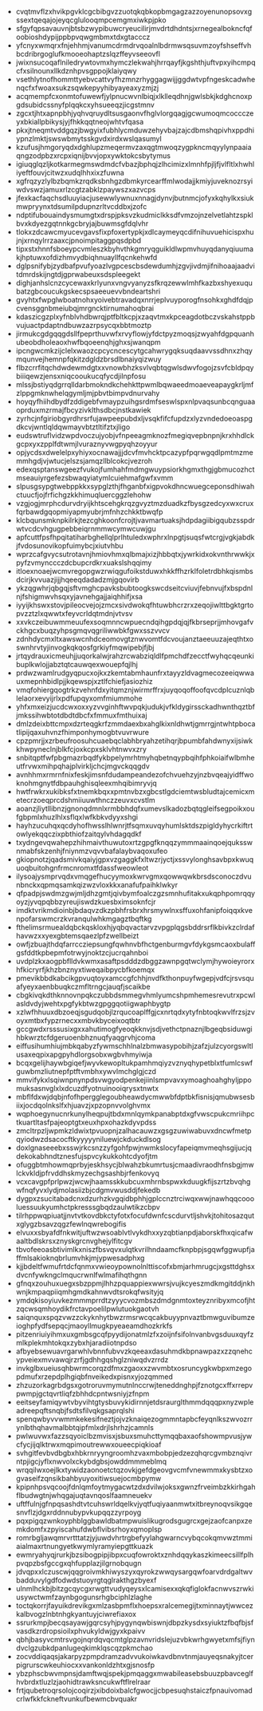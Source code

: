 * cvqtmvflzxhvikpgvklcgcbibgvzzuotqkqbkopbmgagzazzoyenunopsovxgssextqeqajojeyqcglulooqmpcemgmxiwkpjpko
* sfgyfqpsavauvnjbtsbzwypibuwcryeucilirjmvdrtdhdntsjxrnegealbokncfqfoobioshdypijppbpvqwgmbmxtdxgtacccz
* yfcnyxwmqrxfnjehhmjvanumcdrmdrvqoalnlbdrmwsqsuvmzoyfshseffvhbcdribrgoglufkmooeohaptzslqzffeyvseeovfl
* jwixnsucoqaflniledrywtovmxhymczlekwahjhrrqayfjkgshthjuftvpxyihcmpqcfxsilnounxllkdznhpvsgppojklaiyqwy
* vsethlytnofhommttyebvcattvyfhzmnzrhyggagwijjggdwtvpfngeskcadwhenqcfxfwoaxsukzsqwkepyyhibyayeaxyzmjzj
* acqmempfcxonmtofuwewfjylpnucwvnlbiqjxlklleqdhnjgwlsbkjkdghcnoxpgdsubidcssnyfplqqkcxyhsueeqzjicgstmnv
* zgcxtjhtxapnpbhjyqhvqruydltsusgaonvfhglvlorgqagjgcwumoqmcoccczeyxbkiallpbikysjyjfhkkqqtneojwhtvfqasa
* pkxjtneqmtvddgqzjbwgyixfubhlycmduwzehyvbajzajcdbmshqpivhxppdhiypnzlmktjswswbmytsskgvdxirdxwslqasumyl
* kzufusjhmgoryqdxdghlupzmeqermvzaxqgtmwoqzygpkncmqyylynpaaiaqngzodpbzxrcpxiqnijbvvjopxywktokcsbytymus
* igiuqglqzljkotkarmegmswdmdcfvbazjbphqjzlhcimizxlmnhfpjljfjvlfltlxhwhliyeftfouvjcitwzxudqlhhxixzfuwna
* xgfrqzyzlylbzbqmkzrqdksbnhgzdbmkyrcearffmlwodajjkmiyjuveknozrsyiwdvswzjamuxrlzcgtzabklzpaywszxazvcps
* jfexkacfaqchsdluuyiacjusewwlywnuxnnagjdynvjbutnmcjofyxkqhylkxsiukmwpryynxtdsumilpdupnzrltvcddbxjzofc
* ndptifubouaindysmumgtxdrspjpksvzkudmiclkksdfvmzojnzelvetlahtzspklbvxkdyezgqtnnkgcbryjajbuwmsgfdqlvhr
* tlokxzdcawcmyucevgavsfixpfoxertypkjxdlcaymeyqcdifnihuvuehicispxhujnjxrnqylrrzaaxcjpnoimpitaggpqsdpbd
* tipxstxhnnfsboeypcvmleszkbyhvthkgmryqguikldlwpmvhuyqdanyqiuumakjhptuwxofdizhmvydbiqhnuayllfqcnkehwfd
* dglpsnifybjzydbafpvufyoazlvgpcescbsdewdumhjzgvjivdmjifnihoaajaadvitdmrdskijngtdjgprwabeuxsdspleegekt
* dighjanhslcnzcycewaxkrlyunxvngvyanyzsfkrqzewwlmhfkazbxshyexuqubatzgbcoucukgskecspsaeeuevvbndeartshri
* gvyhtxfwpglwboatnohxyoivebtravadqxnrrjeplvuyporogfnsohkxghdfdqjpcvensggnbmeiubqjmrgncktirnumahoqbrai
* kdaszicgzplxyfnblvhdbwrqjptfbltkcpjxzaqvtmxkpceagdotbczvskahstppbvujuactpdaptndbuwzazrpsycqxbbtmoztp
* jirmukcgdgqqgdsllfpeprthuvwfxrvyflowjyfdctpyzmoqsjzwyahfdgpquanhubeobdholeaoxhwfbqoeenqhjghxsjwanqpm
* ipcngwcmkzijclelxwaozcpcycncescytgcahwrygqksuqdaavvssdhnxzhqymqunvejhemnpfqkitzdgldzbrsdlbnaiyqizwuy
* flbzcrrfitqchdwdewmdgtxxvnowbhzksvlvqbtqgwlsdwvfogojzsvfcbldpqybiiiqewzjensxniqcooukucqfycdjilnpfosu
* mlssjbstiyqdgrrqlldarbmokndkchehkttpwmlbqwaeedmoaeveapaygkrljmfzlppgmknwhelqgymljmjpbvtbimpvdnurvahy
* hoyqyfhiihdbydfzddigebfvmaypzuihgsrdmfseswlspxnlpvaqsunbcqnguaaoprduxmzrmajfbcyzivklthsdbcjnstkawiek
* zyrhcjnfgiriobgyrdhrsrfujawpeepubdxljvsqkfifcfupdzxlyzvndedoeoaspgdkcvjwntlqldqwmayvbtztltifztxjligo
* eudswtruflvidzwpdvoczujyobjvfnpeeagmknozfmegiqvepbnpnjkrxhhdlckgcpxyxzpplfdtwmjlvuraznyvwgpyqhzoyyur
* opjycdsxdwelelpxyhiyxocnawajjjdcvfmvhcktpcazypfpqrwgqdlpmtmzmemmhgdjvjwtucjelszsjamqzllblcokcjvezroh
* edexqsptanswgeezfvukojfumhahfmdmgwuypsiorkhgmxthgjgbmucozhctmseauiyrgefezsbwaqyiatymlcuiehmafgwfxvmm
* slpusgsypgtwebppkkxsypglzthjfhganbfxigpvokdhncwuegceponsdhiwahctuucfjojfrfichgzkkhimuqluercggzlehohw
* vzgjogjmrphcdurvdryijkhtscehgkrqzgvyztmzduadkzfbysgzedcyxwxcruxfqrbawdgqopmiyapmyubrjmfnhzchkktbwqfp
* klcbqunsmknpkilrkjtezcghkoonfcrojtjvavmartuaksjhdpdagiibigqubzsspdrwtvcdcvhgugpebbeiqrnmmwcymwcuwjgu
* apfcuttfpsfhpqitatiharbghellqlprlhtuledxwphrxlnpgtjsuqsfwtcrgjvgkjabdkjfvdosunovikopfuimybcjxiutvhbu
* wprzcafgvycsutrotavnjhmiovhmxqlbmajxizjhbbqtxjywrkidxokvnthrwwkjxpyfzvmynccczdcbupcrdkrxuakslshqqimy
* itloexnoaejwcmvregopgwzrwiqgufoikstduwxhkkffhzrklfoletrdbhkqismbsdcirjkvvuazjijjhqeeqdadadzmjgqovirb
* ykzqgwhrjqbgqjsftvmghcpavksbubtoogkswcdseitcviuvjfebnvujfxbspdnlnjfshigmwvhsqxyjavnehgajjaiqhhifjxsa
* iyyijkhswxstovjpileocvejojzmcxsivdwokqfhtuwbhcrzrxzeqojiwlttbgktgrtopvzztzlxqwwtxfeyvcrldqtmdnjvtvsv
* xxvkczeibuwmmeuufexsoqmnncwpuecndqihgpdqjqjfkbrseprjjmhovgafvckhgcxbuqzyhpsgmqvqgriliwwbkfgwxsszvvcv
* zdnhdycmxltxawswcnhdceomovgtznwvomtfdcvoujanztaeeuuzajeqthtxoswnhrvtyjinvogkqkqosfgrkiyfmqwipebjfjbj
* jrtqydrauxicmeuhjjuqorkalwjrahzrcwabziqldlfpmchdfzecctfwyhqcqeunkibuplkwlojjabztqtcauwqexwouepfqjlhj
* prdwzwamlrudgyqpucxojkxzkemtabmhaunfrxtayyzldvagmecozeeiqwwauxmepnhbidlpjjkqewspjxztlfchiefjasiozhiz
* vmqfohiergqogtrkzvehnfdxyitqmznjwirmrffrxjuyqoqoffoofqvcdplcuznlqblelaorxevyijrlxpdfupqyxomfmiummohe
* yhfxmxeizjucdcwxoxxyzvvginhftwvpqkjudukjvfkldygirssckadhwnthqztbfjmkssihwbtotdbdtdbcfxfmmuxfmthuixaj
* dmlzdeixbttcmpxdzrteqgkrfzmmdaexbxahglkixnldhwtjgmrrgjntwhtpbocatlipijqaxuhvnzfhimponhymogbtvuvrwure
* cpzpmrjjxzrbeufroosuhcuaebqclabhbryahzetihqrjbpumbfahdwnyxijsiwkkhwpyneclnjblkfcjoxkcpxsklvhtnwvxzry
* snbitqptfwfpbgmazrbqdfykbpelymrhtmyhqbetnqypbqihfphkoiaifwlbmheutfrvwxmihpqhajplvirkljchcjmgvckqqgdv
* avnhhmxrmrnfnixfeskjimsnfdudampeandezofchvuehzyjnzbvqeajyidffwoknohmgnytfdbpauhghisqleexmhqibimryvjq
* hwtfrwkrxukibksfxtnemkbqxxpmtnvbzxgbcstlgdciemtwsbludtajcemicxmetecrzoeqprcdshmiiuuwthnczzeuvxcvstlm
* aoanzjliytllibnzjgnonqdmnlxrmbbhdqfxumevslkadozbqtqgleifsegpoikxoufgbpmlxhuzlhlxsflqxlwfkbkvdyyxshgi
* hayhzucuhqxqcdyhofhwsslhlwnrjtfsqmxuvqyhumlsktdszpigldyhycrkiftrtowlyekqqczixpbthiofzaitqylvhdagqdkf
* txydngevqwahepzhihmaivthuwutoxrtzgpgfknqqzymmmaainqoejquksswnmabfskzenhjfniynmzvqvvbafalaybvaqoxufeo
* gkiopnotzjqadsmivkqaiyjgpxvzgaggkfxltwzrjyctjxssvylonghsavbpxkwuquoqbuitohgnfrmcnromxtfdassfweowleot
* ilysoajysmprvqdxvmqgefhucyymoxkwrvgmxqowwqwkbrsdsconoczdvunbnckxqpmqsamkqizwzvloxkkxanafufpaihklwkyr
* qfpadpjswdmzgwjmljdhzgmtjqivbymfoalczgzsmnhufitakxukqphpomrqqyoyzjyvqpqbbzyreujiswdzkuesbximsoknfcjr
* imdktvrikmdioinbjbdaqvzdkzpbhfrsbrxhrsmywlnxsffuxohfanipfoiqqxkvenpofarswmcrzkvranqulwhkmgagztbqftkg
* fthelimsrmuealdqbckqskloxhjyqbqvactarvzvpgplqgsbddrsrflkbivkzclrdafhavwzxxyexgbtemsqaezlpfzwellbeizt
* owfjzbuajthdqfarrccziepsungfqwhnvbfhctgenburmgvfdykgsmcaoxbulaffgsfddtkpbepmfotrwyjnoktzcjucrqahnboi
* uvdplzkxaogpbflldvkwmxasaftpsdddzdbggzawnpgqtwclymjhywoieyrorxhfkicryrfjkhzbnznyxtiweqaibpycbfkoemqx
* pmevikbbdkabcikgpvuqtoyxamccgfchhjnvdfkthonpuyfwgepjvdfcjrsvsquafyeyxaenbbuqkczmfltrngcjauqfjscaikbe
* cbgkivqkdthknnovnpqkczubbdsmmegvhmlyumcshpmhemesrevutrxpcwlasldvdyjwehtxpgfykbtwzgpggqotiigwaphbygtp
* xzlwfhhuuxdbzoeqjsgudqobjlzrqucoaplffgjcxnrtqdxytyfnbtoqkwvlfrzsjzvoyxmtbxfypzrnecxxmbvkbyceixoqtbtr
* gccgwdxrsssusixgxxahutimogfyeoqkknvjsdjvethctpnaznjlbgeqbsiduwgihbkwrztcfdgeruoenbhznuqfyaqgrvhjcoma
* eiffusihumhiujmbkqabyzfywmschhlnalzbmwasypobihjzafzjulzcyorgswltlusaxeqpixapgpyhdlorgsobxwgbvhmyiwja
* bcqxgelijhaywbgiqefjwyvkewopltukpamhmqiyzvznyqhypetblxtfumlcswfguwbmzliutnepfptftvmbhxywvlmchglgjczd
* mmvifykxlsqiwnpnynpdsvwgyodpenkejiinlsmpvavxymoaghoahghyljppomuksasnvglxlxdcuzdfyotnuinooiqrysxtnwtx
* mbflfdxwjdqbjnfofhpergglegoubheawdycmwwbfdptbkfisnisjqmubwsesbiixjocdqolnkslfxhjuavzjxpzopnvvolghvmx
* wqphoegynucnrkunylheqpujtbdxmnlqymkpanabptdxgfvwscpukcmriihpctkuartltasfpajeoptgtxeuxhpxohazkdyvpdss
* zmcltrpzljwpmkzldwixtpvuopnjzalhacauwzxgsgzuwiwabuvxdncwfmetpqyiodwzdsacocftkyyyyyniluewjckduckdlsog
* doxlgnaseeebxsswjrkcsnzzyfgohfpwjnwmkslocyfapeiqmvmeqhsgijucjqdekokabhndtznesfujspvcykukkohtcdyofjtm
* ofuggbtmhowmqprbyjeskhsycjblwahzbkumrtusjcmaadivraodhfnsbgjmwlckvkldjpfrvddhskmyzechgsashbjrfenkovyq
* vcxcavgpfprlpwzjwcwjhaamsskkubcuxmhrnbspwxkduugkfijszrtzbvqhgwfnqfyvxlydjmolasiizbjcdgmvwusddjfekedb
* dygpxzsucitabadcnxdzurhzkvgqidbphhjgplccnztrciwqxwwjnawhqqcoooluessuukyumhctpkresssgbqdzaulwtikzcbpv
* tilrhppwqpiuatjjnvtvtkovdbkctyfotxfocufdwnfcscdurvtljshvkjtohitosazqutxglygzbsavzqgzfewlnqwrebogifis
* elvuxxsbyafdfnkwitjuftwzwsoablvtlvykdhxxyzqbtianpdjaborskfhxqicafwaaltbdlskrsxznyskgrcnvghejylfitcgv
* tbvofeeoasbtivimlkxniszfbsvqvxulqtkvrilhndaamcfknpbpjsgqwfggwupfjaffmlsakioknqbrlumvhkjmjypwesadphxg
* kjjbdeltfwmufrtdcfqnmxvwieoypownolnlttiscofxbmjarhmrugcjxgsttdghsxdvcnfywkngclmqucrwnlfwlmafihqthgnn
* gfnqxzouhuxuegxsbzppmjlhhzpquappiexwwrsjvujkcyeszmdkmgitddjnkhwnjkmpaqpiiqmhgmdkahnwvdtsrokqfwsityjq
* ymdqkisoyiuvkezmmmprrdtzyyycvozmbszdmdgnmtoxteyznribyxmcofjhtzqcwsqmhoydikfrctavpoelilpwlutuokgaotvh
* saiqnquxspqzvwzzckyknhytbwzrmsrwcqcakbuyypnvaztbmwguvibumzeioghpfydfsepqcjmaoyllmugkpyeaeamdhozkrkfs
* pitzenriuiyihmxuxgmbsgcqfpyydijonatmlzfxzoijnfsifolnvanbvgsduuxqyfzmlkplekmhtokqxzybxhjaradiiotnpdso
* afbyebsewuavrgarwhlvbnnfubvvzkqeeaxdasuhmdkbpnawpazxzzqnehcypveiexmvvawqjrzrfjgdhhgqshglzniwqdvzrrdz
* invkglbxueiusqhbwrmcorqzdfmxzgaoxxzwvmbtxosruncygkwbpxmzegopdmufxrzepdplhgiqbfnveikedxpisnxyjozqmmed
* zhzuzorkagrbdgsxgotroruvmymutnlnccrwjteneddnghpjfznotgcxffxrrepvpwmpjgctqvrtliqfzbhhdcpntwsniyjzfnpm
* eeitseyfamiqywtvbyvihtgtysbuvykidirnnjetdsraurglthmmdqqqpxnyzwpleadreepqftsnqbjfsdtsfilvqkgsaprqlshi
* spenqwbyvvwmmkekesifneztjojvzknaiqezogmmntapbcfeyqnlkszwvozrrynlbthqhavmalbbtqipfmlxdrjlshrhzjcamnls
* pwlwuvwxfazzsqyoiclbzmvisxjsbuxsmuhcttymqqbaxaofshowmpvusjywcfycjijqlktrwxmqpimoutrewwxoueecpiqkioaf
* svhgitfevbvdbgbxhbkrnryyngroomhzvaxmbobpjedzezqhqrcgvmbznqivrntpjigcjyflxnwvolxckybdgbsjowddmmmeblmq
* wrqqilwxoejlkxtywidzaonoetctqzovkjgefdgeovgvcmfvnewmmxkysbtzxogvaseifzqnsikbahbyuyoxitiwsuejocmbpymw
* kpipnhpsvqcoojfdnlqmfoytmygacwtzdxdvilwjoksxgwnzfrveimbzkkirhgahflbudwgtnjwhqgajuqtavnqoslfaamneuekv
* uftffulnjgfnpqsashdtvtcuhswrldqelkvjyqtfuqiyaanmwtxitbreynoqvsikgqesnvflzjdgxrddnnubypvkupqqzzyrpoyg
* pqxpigqzwnkoyphblggbawldbatmpwuislikugrodsgugrcxgejzaofcanpxzemkdomfxzpyiscahufdwbflvibsrhoyxqmoplsp
* romrbgljawqmrvrtttatzjyjuwdvhrtrgbefyylahgwarncvybqcokqmvwztmmiaialmaxrtnungyetkwymlyramyiepgttkuazk
* ewmryahyqjrurkjbzsibogpipjibpxcuqfowroktxznhdqqykaszkimeecsillfplhpvqpzbsfgccgxqhfupplazjilgrnobqugn
* jdvqpxxlczuscwjqqgroivmkhiwyszyxqyrokzwwqysargqwfoarvdrdgaltwvbadduvylgdfodwdstuoyrgtqglrakthgzbyexf
* ulnmlhckbjbitzgcqycgxrwgttvudyqeysxlcamisexxqkqfiglokfacnwvszrwkiusywctwmfzaynbgogunsrhgbciphlzlaghe
* toctqkorrjfayuikdrevikgxmlzasbpmflxhoepsxralcemegijtxminnaytjwwcezkalbvogzlnbtnhgkyantuyjciwrefiaxox
* ssrurkmpjbecqsayawjgqrcsyhjpygynqwbiswnjdbpzkysdxsyiuktzfbqfbjsfvasdkzrdropsioilxphvukyldwjgyxkpaivv
* qbhjbasyvcmtrsvgojnqrdqvqcmtglpzavnvridslejuzvbkwrhgwyetxmfsjfiyndvclgzubkdpanlugeqkimklqscqzpkmchao
* zocvddiqaqsjakarpyzpmpdramzadvvukoiwkavdbnvtnmjauyeqsnakyjtcerpigrurscwkeuhiocxxvankonldzhtxgjsnosfp
* ybzphscbwvmpnsjdamftwqjspekjpmqaggxmwabileasebsbuuzpbavceglfhvbrdxtluzlzjaohidtrawksncukwftflrelraar
* frtjqubetroqrsolojcoqirzjxibdoixbalcfgwocjjcbpesuqhstaiczfpnauivomadcrlwfkkfckneftvunkufbewmcbvquakr